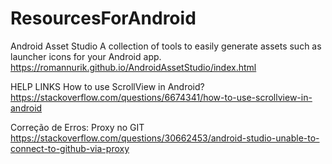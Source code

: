 # ResourcesForAndroid

Android Asset Studio
A collection of tools to easily generate assets such as launcher icons for your Android app.
https://romannurik.github.io/AndroidAssetStudio/index.html


HELP LINKS
How to use ScrollView in Android?
https://stackoverflow.com/questions/6674341/how-to-use-scrollview-in-android

Correção de Erros:
Proxy no GIT
https://stackoverflow.com/questions/30662453/android-studio-unable-to-connect-to-github-via-proxy
